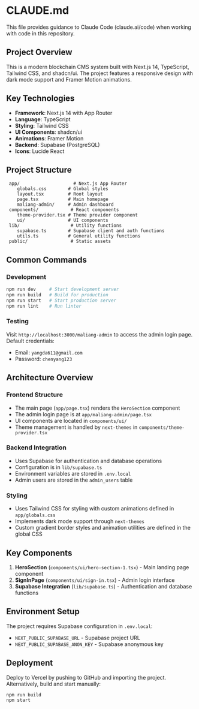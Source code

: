 # CLAUDE.md

This file provides guidance to Claude Code (claude.ai/code) when working with code in this repository.

## Project Overview

This is a modern blockchain CMS system built with Next.js 14, TypeScript, Tailwind CSS, and shadcn/ui. The project features a responsive design with dark mode support and Framer Motion animations.

## Key Technologies

- **Framework**: Next.js 14 with App Router
- **Language**: TypeScript
- **Styling**: Tailwind CSS
- **UI Components**: shadcn/ui
- **Animations**: Framer Motion
- **Backend**: Supabase (PostgreSQL)
- **Icons**: Lucide React

## Project Structure

```
 app/                    # Next.js App Router
    globals.css        # Global styles
    layout.tsx         # Root layout
    page.tsx           # Main homepage
    maliang-admin/     # Admin dashboard
 components/            # React components
    theme-provider.tsx # Theme provider component
    ui/                # UI components
 lib/                   # Utility functions
    supabase.ts        # Supabase client and auth functions
    utils.ts           # General utility functions
 public/                # Static assets
```

## Common Commands

### Development
```bash
npm run dev     # Start development server
npm run build   # Build for production
npm run start   # Start production server
npm run lint    # Run linter
```

### Testing
Visit `http://localhost:3000/maliang-admin` to access the admin login page.
Default credentials:
- Email: `yangda611@gmail.com`
- Password: `chenyang123`

## Architecture Overview

### Frontend Structure
- The main page (`app/page.tsx`) renders the `HeroSection` component
- The admin login page is at `app/maliang-admin/page.tsx`
- UI components are located in `components/ui/`
- Theme management is handled by `next-themes` in `components/theme-provider.tsx`

### Backend Integration
- Uses Supabase for authentication and database operations
- Configuration is in `lib/supabase.ts`
- Environment variables are stored in `.env.local`
- Admin users are stored in the `admin_users` table

### Styling
- Uses Tailwind CSS for styling with custom animations defined in `app/globals.css`
- Implements dark mode support through `next-themes`
- Custom gradient border styles and animation utilities are defined in the global CSS

## Key Components

1. **HeroSection** (`components/ui/hero-section-1.tsx`) - Main landing page component
2. **SignInPage** (`components/ui/sign-in.tsx`) - Admin login interface
3. **Supabase Integration** (`lib/supabase.ts`) - Authentication and database functions

## Environment Setup

The project requires Supabase configuration in `.env.local`:
- `NEXT_PUBLIC_SUPABASE_URL` - Supabase project URL
- `NEXT_PUBLIC_SUPABASE_ANON_KEY` - Supabase anonymous key

## Deployment

Deploy to Vercel by pushing to GitHub and importing the project. Alternatively, build and start manually:
```bash
npm run build
npm start
```
